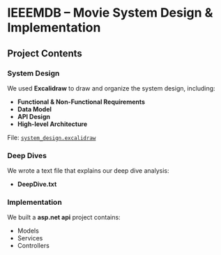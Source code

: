 # IEEEMDB – Movie System Design & Implementation

## Project Contents

### System Design
We used **Excalidraw** to draw and organize the system design, including:
- **Functional & Non-Functional Requirements**
- **Data Model**
- **API Design**
- **High-level Architecture**

 File: [`system_design.excalidraw`](./IEEEMDB-Design.excalidraw](https://excalidraw.com/#room=5fa0697ec8c3a9d9794f,gIWPtuqmLvSKKgIoixfGbg))

### Deep Dives
We wrote a text file that explains our deep dive analysis:
- **DeepDive.txt**

### Implementation
We built a **asp.net api** project contains:
- Models
- Services
- Controllers
